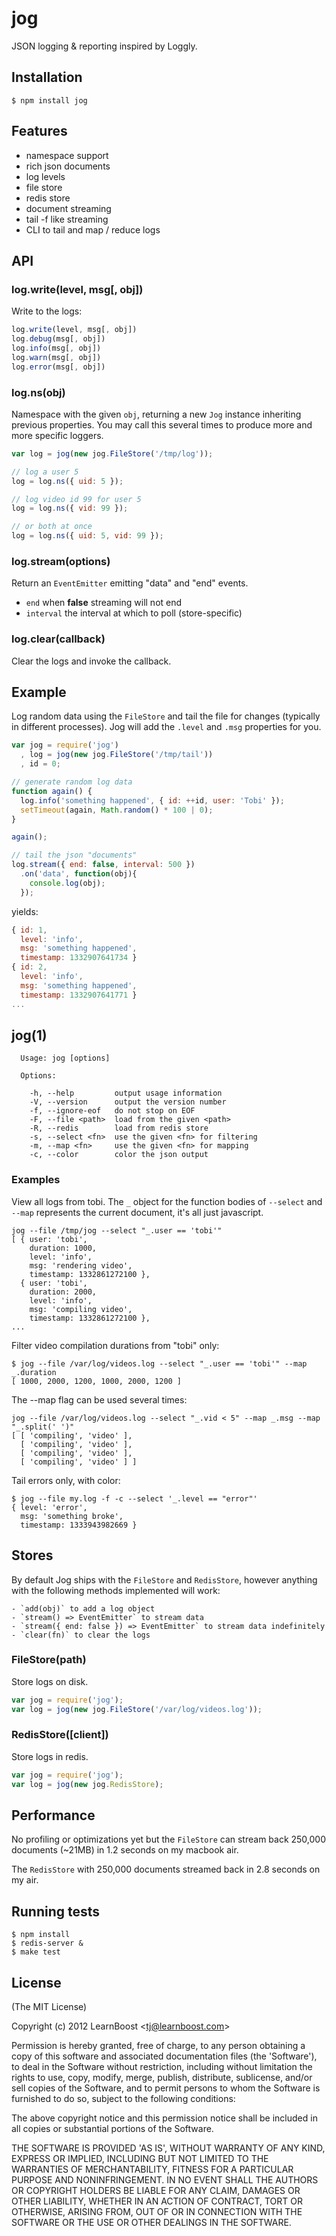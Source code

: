 
# jog

  JSON logging & reporting inspired by Loggly.

## Installation

    $ npm install jog

## Features

  - namespace support
  - rich json documents
  - log levels
  - file store
  - redis store
  - document streaming
  - tail -f like streaming
  - CLI to tail and map / reduce logs

## API

### log.write(level, msg[, obj])

  Write to the logs:

```js
log.write(level, msg[, obj])
log.debug(msg[, obj])
log.info(msg[, obj])
log.warn(msg[, obj])
log.error(msg[, obj])
```

### log.ns(obj)

  Namespace with the given `obj`, returning a new `Jog` instance
  inheriting previous properties. You may call this several times
  to produce more and more specific loggers.

```js
var log = jog(new jog.FileStore('/tmp/log'));

// log a user 5
log = log.ns({ uid: 5 });

// log video id 99 for user 5
log = log.ns({ vid: 99 });

// or both at once
log = log.ns({ uid: 5, vid: 99 });
```

### log.stream(options)

  Return an `EventEmitter` emitting "data" and "end" events.

   - `end` when __false__ streaming will not end
   - `interval` the interval at which to poll (store-specific)

### log.clear(callback)

  Clear the logs and invoke the callback.

## Example

  Log random data using the `FileStore` and tail the file
  for changes (typically in different processes). Jog will add
  the `.level` and `.msg` properties for you.

```js
var jog = require('jog')
  , log = jog(new jog.FileStore('/tmp/tail'))
  , id = 0;

// generate random log data
function again() {
  log.info('something happened', { id: ++id, user: 'Tobi' });
  setTimeout(again, Math.random() * 100 | 0);
}

again();

// tail the json "documents"
log.stream({ end: false, interval: 500 })
  .on('data', function(obj){
    console.log(obj);
  });
```

yields:

```js
{ id: 1,
  level: 'info',
  msg: 'something happened',
  timestamp: 1332907641734 }
{ id: 2,
  level: 'info',
  msg: 'something happened',
  timestamp: 1332907641771 }
...
```

## jog(1)

```
  Usage: jog [options]
  
  Options:
  
    -h, --help         output usage information
    -V, --version      output the version number
    -f, --ignore-eof   do not stop on EOF
    -F, --file <path>  load from the given <path>
    -R, --redis        load from redis store
    -s, --select <fn>  use the given <fn> for filtering
    -m, --map <fn>     use the given <fn> for mapping
    -c, --color        color the json output
```

### Examples

  View all logs from tobi. The `_` object for the function
  bodies of `--select` and `--map` represents the current
  document, it's all just javascript.

```
jog --file /tmp/jog --select "_.user == 'tobi'"
[ { user: 'tobi',
    duration: 1000,
    level: 'info',
    msg: 'rendering video',
    timestamp: 1332861272100 },
  { user: 'tobi',
    duration: 2000,
    level: 'info',
    msg: 'compiling video',
    timestamp: 1332861272100 },
...
```

  Filter video compilation durations from "tobi" only:
  
```
$ jog --file /var/log/videos.log --select "_.user == 'tobi'" --map _.duration
[ 1000, 2000, 1200, 1000, 2000, 1200 ]
```

  The --map flag can be used several times:

```
jog --file /var/log/videos.log --select "_.vid < 5" --map _.msg --map "_.split(' ')"
[ [ 'compiling', 'video' ],
  [ 'compiling', 'video' ],
  [ 'compiling', 'video' ],
  [ 'compiling', 'video' ] ]
```

  Tail errors only, with color:

```
$ jog --file my.log -f -c --select '_.level == "error"'
{ level: 'error',
  msg: 'something broke',
  timestamp: 1333943982669 }
```

## Stores

  By default Jog ships with the `FileStore` and `RedisStore`, however anything
  with the following methods implemented will work:
  
    - `add(obj)` to add a log object
    - `stream() => EventEmitter` to stream data
    - `stream({ end: false }) => EventEmitter` to stream data indefinitely
    - `clear(fn)` to clear the logs

### FileStore(path)

  Store logs on disk.

```js
var jog = require('jog');
var log = jog(new jog.FileStore('/var/log/videos.log'));
```

### RedisStore([client])

  Store logs in redis.

```js
var jog = require('jog');
var log = jog(new jog.RedisStore);
```

## Performance

  No profiling or optimizations yet but the `FileStore` can
  stream back 250,000 documents (~21MB) in 1.2 seconds on my
  macbook air.

  The `RedisStore` with 250,000 documents streamed back
  in 2.8 seconds on my air.

## Running tests

```
$ npm install
$ redis-server &
$ make test
```

## License 

(The MIT License)

Copyright (c) 2012 LearnBoost &lt;tj@learnboost.com&gt;

Permission is hereby granted, free of charge, to any person obtaining
a copy of this software and associated documentation files (the
'Software'), to deal in the Software without restriction, including
without limitation the rights to use, copy, modify, merge, publish,
distribute, sublicense, and/or sell copies of the Software, and to
permit persons to whom the Software is furnished to do so, subject to
the following conditions:

The above copyright notice and this permission notice shall be
included in all copies or substantial portions of the Software.

THE SOFTWARE IS PROVIDED 'AS IS', WITHOUT WARRANTY OF ANY KIND,
EXPRESS OR IMPLIED, INCLUDING BUT NOT LIMITED TO THE WARRANTIES OF
MERCHANTABILITY, FITNESS FOR A PARTICULAR PURPOSE AND NONINFRINGEMENT.
IN NO EVENT SHALL THE AUTHORS OR COPYRIGHT HOLDERS BE LIABLE FOR ANY
CLAIM, DAMAGES OR OTHER LIABILITY, WHETHER IN AN ACTION OF CONTRACT,
TORT OR OTHERWISE, ARISING FROM, OUT OF OR IN CONNECTION WITH THE
SOFTWARE OR THE USE OR OTHER DEALINGS IN THE SOFTWARE.